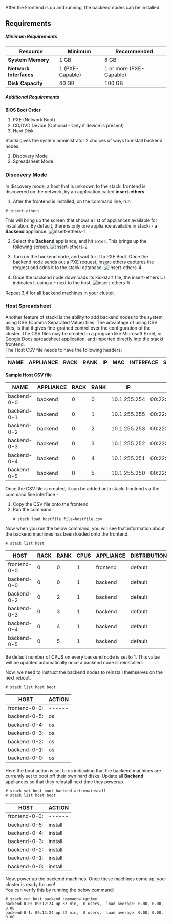After the Frontend is up and running, the backend nodes
can be installed.

## Requirements

##### Minimum Requirements
**Resource** | **Minimum** | **Recommended**
-------- | -------- | ------------
**System Memory** | 1 GB | 8 GB
**Network Interfaces** | 1 (PXE-Capable) | 1 or more (PXE-Capable)
**Disk Capacity** | 40 GB | 100 GB

##### Additional Requirements

**BIOS Boot Order**

1. PXE (Network Boot)
2. CD/DVD Device (Optional - Only if device is present)
3. Hard Disk

Stacki gives the system administrator 2 choices of ways
to install backend nodes.

1. Discovery Mode
2. Spreadsheet Mode

### Discovery Mode

In discovery mode, a host that is unknown to the stacki frontend is discovered on the network, by an application called
**insert-ethers**.

1.  After the frontend is installed, on the command line, run
   ```
   # insert-ethers
   ```
   This will bring up the screen that shows a list of appliances
   available for installation. By default, there is only one appliance
   available in stacki - a **Backend** appliance.
   ![insert-ethers-1](images/insert-ethers/insert-ethers-1.png)

2. Select the **Backend** appliance, and hit `enter`. This brings
   up the following screen.
   ![insert-ethers-2](images/insert-ethers/insert-ethers-2.png)

3. Turn on the backend node, and wait for it to PXE Boot. Once the
   backend node sends out a PXE request, insert-ethers captures the
   request and adds it to the stacki database.
   ![insert-ethers-4](images/insert-ethers/insert-ethers-4.png)

4. Once the backend node downloads its kickstart file, the
   insert-ethers UI indicates it using a ```*``` next to
   the host.
   ![insert-ethers-5](images/insert-ethers/insert-ethers-5.png)

Repeat 3,4 for all backend machines in your cluster.

### Host Spreadsheet

Another feature of stacki is the ability to add backend 
nodes to the system using CSV (Comma Separated Value) files.
The advantage of using CSV files, is that it gives fine-grained control over the
configuration of the cluster. The CSV files may be created in a program like Microsoft
Excel, or Google Docs spreadsheet application, and imported directly into the
stacki frontend.  
The Host CSV file needs to have the following headers:    


NAME | APPLIANCE | RACK | RANK | IP | MAC | INTERFACE | SUBNET 
-----|-----------|------|------|----|-----|-----------|--------

**Sample Host CSV file**

| NAME        | APPLIANCE | RACK | RANK | IP           | MAC               | INTERFACE | SUBNET  |  
|-------------|-----------|------|------|--------------|-------------------|-----------|---------| 
| backend-0-0 | backend   | 0    | 0    | 10.1.255.254 | 00:22:19:1c:0c:99 | eth0      | private |
| backend-0-1 | backend   | 0    | 1    | 10.1.255.255 | 00:22:19:1c:0c:98 | eth0      | private |
| backend-0-2 | backend   | 0    | 2    | 10.1.255.253 | 00:22:19:1c:0c:97 | eth0      | private |
| backend-0-3 | backend   | 0    | 3    | 10.1.255.252 | 00:22:19:1c:0c:96 | eth0      | private |
| backend-0-4 | backend   | 0    | 4    | 10.1.255.251 | 00:22:19:1c:0c:95 | eth0      | private |
| backend-0-5 | backend   | 0    | 5    | 10.1.255.250 | 00:22:19:1c:0c:94 | eth0      | private |

Once the CSV file is created, it can be added onto stacki frontend via the command line interface -  
1. Copy the CSV file onto the frontend  
2. Run the command:  
   ```
   # stack load hostfile file=hostfile.csv
   ```
Now when you run the below command, you will see that information about the backend machines has been loaded onto the frontend.
   ```
   # stack list host  
   ```

HOST | RACK | RANK | CPUS | APPLIANCE | DISTRIBUTION | RUNACTION | INSTALLACTION
-----|------|------|------|-----------|--------------|-----------|--------------
frontend-0-0 | 0 | 0 | 1 | frontend | default | os | install      
backend-0-0 | 0 | 0 | 1 | backend | default | os | install      
backend-0-2 | 0 | 2 | 1 | backend | default | os | install   
backend-0-3 | 0 | 3 | 1 | backend | default | os | install    
backend-0-4 | 0 | 4 | 1 | backend | default | os | install  
backend-0-5 | 0 | 5 | 1 | backend | default | os | install

Be default number of CPUS on every backend node is set to 1. This value will be updated automatically once
a backend node is reinstalled.

Now, we need to instruct the backend nodes to reinstall themselves on the next reboot.    
   ```
   # stack list host boot
   ```

HOST | ACTION
---- | ------
frontend-0-0: | ------
backend-0-5: | os  
backend-0-4: | os
backend-0-3: | os
backend-0-2: | os  
backend-0-1: | os
backend-0-0: | os

Here the boot action is set to _os_ indicating that the backend machines are currently set to boot off their
own hard disks. Update all **Backend** appliances so that they reinstall next time they powerup.   
   ```
   # stack set host boot backend action=install
   # stack list host boot
   ```

HOST | ACTION
---- | ------
frontend-0-0: | ------
backend-0-5: | install  
backend-0-4: | install 
backend-0-3: | install 
backend-0-2: | install   
backend-0-1: | install 
backend-0-0: | install 

Now, power up the backend machines. Once these machines come up, your cluster is ready for use!  
You can verify this by running the below command:
   ```
   # stack run host backend command='uptime'
   backend-0-0: 09:12:24 up 33 min,  0 users,  load average: 0.00, 0.00, 0.00
   backend-0-1: 09:12:24 up 32 min,  0 users,  load average: 0.00, 0.00, 0.00
   ```
